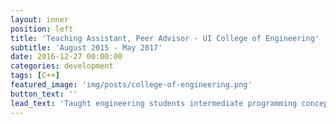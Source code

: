 ```yaml
---
layout: inner
position: left
title: 'Teaching Assistant, Peer Advisor - UI College of Engineering'
subtitle: 'August 2015 - May 2017'
date: 2016-12-27 00:00:00
categories: development
tags: [C++]
featured_image: 'img/posts/college-of-engineering.png'
button_text: ''
lead_text: 'Taught engineering students intermediate programming concepts, advised engineering students with academic and professional pursuits'
---
```

